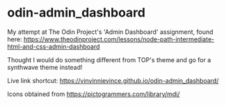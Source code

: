 # odin-admin_dashboard
My attempt at The Odin Project's 'Admin Dashboard' assignment, found here: https://www.theodinproject.com/lessons/node-path-intermediate-html-and-css-admin-dashboard

Thought I would do something different from TOP's theme and go for a synthwave theme instead!

Live link shortcut: https://vinvinnievince.github.io/odin-admin_dashboard/

Icons obtained from https://pictogrammers.com/library/mdi/